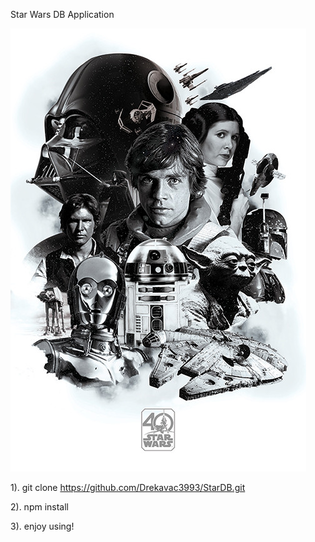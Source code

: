 Star Wars DB Application

![Star Wars Poster](./sw-poster.jpg)

1). git clone https://github.com/Drekavac3993/StarDB.git

2). npm install

3). enjoy using!
